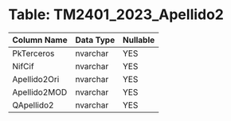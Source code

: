 # Table: TM2401_2023_Apellido2

| Column Name | Data Type | Nullable |
|-------------|-----------|----------|
| PkTerceros | nvarchar | YES |
| NifCif | nvarchar | YES |
| Apellido2Ori | nvarchar | YES |
| Apellido2MOD | nvarchar | YES |
| QApellido2 | nvarchar | YES |
